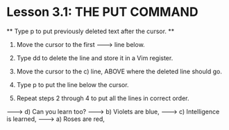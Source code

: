 # Lesson 3.1: THE PUT COMMAND

** Type  p  to put previously deleted text after the cursor. **

1. Move the cursor to the first ---> line below.

2. Type  dd  to delete the line and store it in a Vim register.

3. Move the cursor to the c) line, ABOVE where the deleted line should go.

4. Type   p   to put the line below the cursor.

5. Repeat steps 2 through 4 to put all the lines in correct order.

---> d) Can you learn too?
---> b) Violets are blue,
---> c) Intelligence is learned,
---> a) Roses are red,
